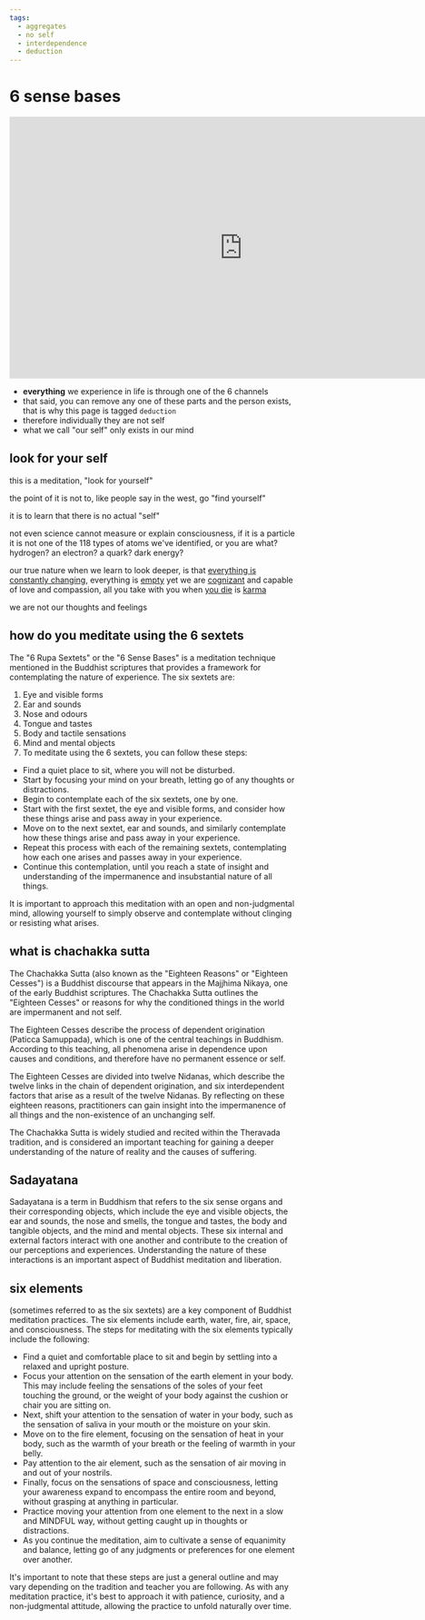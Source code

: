 ```yaml
---
tags:
  - aggregates 
  - no self 
  - interdependence 
  - deduction 
---
```

# 6 sense bases

<iframe width="819" height="461" src="https://www.youtube.com/embed/xiCtt3VLy9E" title="MN 148  The Six Sets of Six - Chachakka Sutta  - Easter Retreat 1 - Day 6 - 21-Apr-14" frameborder="0" allow="accelerometer; autoplay; clipboard-write; encrypted-media; gyroscope; picture-in-picture; web-share" allowfullscreen></iframe>

- **everything** we experience in life is through one of the 6 channels
- that said, you can remove any one of these parts and the person exists, that is why this page is tagged `deduction`
- therefore individually they are not self
- what we call "our self" only exists in our mind

## look for your self

this is a meditation, "look for yourself"

the point of it is not to, like people say in the west, go "find yourself"

it is to learn that there is no actual "self"

not even science cannot measure or explain consciousness, if it is a particle it is not one of the 118 types of atoms we've identified, or you are what?  hydrogen?  an electron?  a quark? dark energy?

our true nature when we learn to look deeper, is that [everything is constantly changing](zen.md#everything-changes), everything is [empty](emptiness.md) yet we are [cognizant](basics.md#7-factors-of-awakening) and capable of love and compassion, all you take with you when [you die](maranasati.md) is [karma](karma.md)

we are not our thoughts and feelings

## how do you meditate using the 6 sextets

The "6 Rupa Sextets" or the "6 Sense Bases" is a meditation technique mentioned in the Buddhist scriptures that provides a framework for contemplating the nature of experience. The six sextets are:

1. Eye and visible forms
1. Ear and sounds
1. Nose and odours
1. Tongue and tastes
1. Body and tactile sensations
1. Mind and mental objects
1. To meditate using the 6 sextets, you can follow these steps:

- Find a quiet place to sit, where you will not be disturbed.
- Start by focusing your mind on your breath, letting go of any thoughts or distractions.
- Begin to contemplate each of the six sextets, one by one.
- Start with the first sextet, the eye and visible forms, and consider how these things arise and pass away in your experience.
- Move on to the next sextet, ear and sounds, and similarly contemplate how these things arise and pass away in your experience.
- Repeat this process with each of the remaining sextets, contemplating how each one arises and passes away in your experience.
- Continue this contemplation, until you reach a state of insight and understanding of the impermanence and insubstantial nature of all things.

It is important to approach this meditation with an open and non-judgmental mind, allowing yourself to simply observe and contemplate without clinging or resisting what arises.

## what is chachakka sutta

The Chachakka Sutta (also known as the "Eighteen Reasons" or "Eighteen Cesses") is a Buddhist discourse that appears in the Majjhima Nikaya, one of the early Buddhist scriptures. The Chachakka Sutta outlines the "Eighteen Cesses" or reasons for why the conditioned things in the world are impermanent and not self.

The Eighteen Cesses describe the process of dependent origination (Paticca Samuppada), which is one of the central teachings in Buddhism. According to this teaching, all phenomena arise in dependence upon causes and conditions, and therefore have no permanent essence or self.

The Eighteen Cesses are divided into twelve Nidanas, which describe the twelve links in the chain of dependent origination, and six interdependent factors that arise as a result of the twelve Nidanas. By reflecting on these eighteen reasons, practitioners can gain insight into the impermanence of all things and the non-existence of an unchanging self.

The Chachakka Sutta is widely studied and recited within the Theravada tradition, and is considered an important teaching for gaining a deeper understanding of the nature of reality and the causes of suffering.

## Sadayatana

Sadayatana is a term in Buddhism that refers to the six sense organs and their corresponding objects, which include the eye and visible objects, the ear and sounds, the nose and smells, the tongue and tastes, the body and tangible objects, and the mind and mental objects. These six internal and external factors interact with one another and contribute to the creation of our perceptions and experiences. Understanding the nature of these interactions is an important aspect of Buddhist meditation and liberation.

## six elements

(sometimes referred to as the six sextets) are a key component of Buddhist meditation practices. The six elements include earth, water, fire, air, space, and consciousness. The steps for meditating with the six elements typically include the following:

- Find a quiet and comfortable place to sit and begin by settling into a relaxed and upright posture.
- Focus your attention on the sensation of the earth element in your body. This may include feeling the sensations of the soles of your feet touching the ground, or the weight of your body against the cushion or chair you are sitting on.
- Next, shift your attention to the sensation of water in your body, such as the sensation of saliva in your mouth or the moisture on your skin.
- Move on to the fire element, focusing on the sensation of heat in your body, such as the warmth of your breath or the feeling of warmth in your belly.
- Pay attention to the air element, such as the sensation of air moving in and out of your nostrils.
- Finally, focus on the sensations of space and consciousness, letting your awareness expand to encompass the entire room and beyond, without grasping at anything in particular.
- Practice moving your attention from one element to the next in a slow and MINDFUL way, without getting caught up in thoughts or distractions.
- As you continue the meditation, aim to cultivate a sense of equanimity and balance, letting go of any judgments or preferences for one element over another.

It's important to note that these steps are just a general outline and may vary depending on the tradition and teacher you are following. As with any meditation practice, it's best to approach it with patience, curiosity, and a non-judgmental attitude, allowing the practice to unfold naturally over time.
